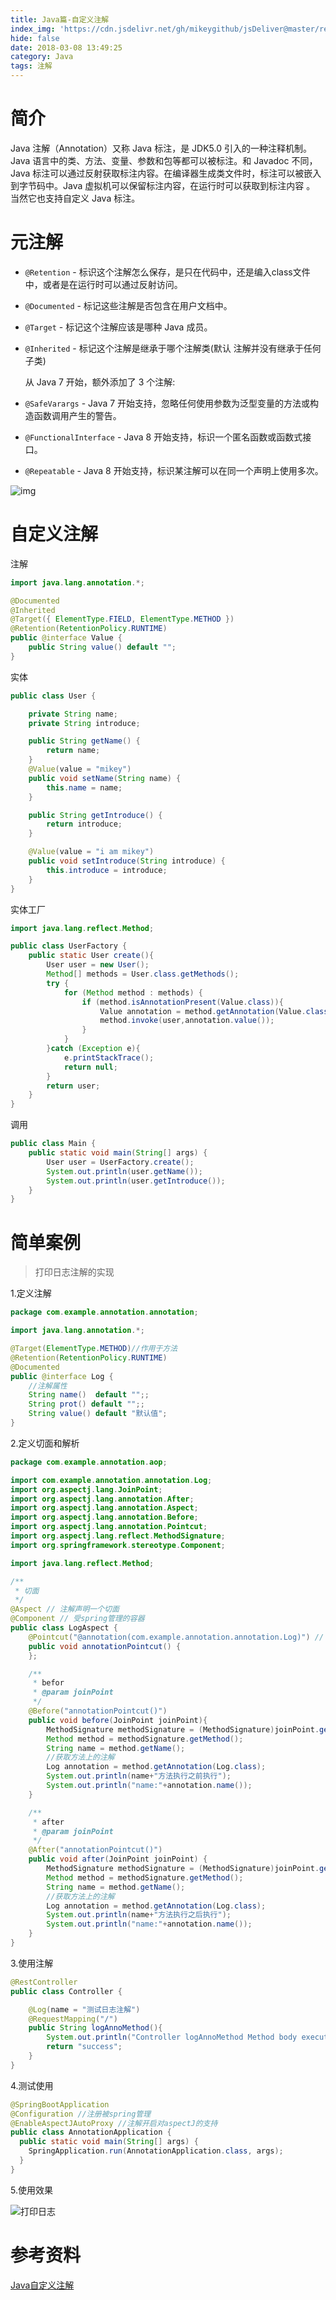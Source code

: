 ```yaml
---
title: Java篇-自定义注解
index_img: 'https://cdn.jsdelivr.net/gh/mikeygithub/jsDeliver@master/resource/img/annotation-logo.png'
hide: false
date: 2018-03-08 13:49:25
category: Java
tags: 注解
---
```


# 简介

Java 注解（Annotation）又称 Java 标注，是 JDK5.0 引入的一种注释机制。
Java 语言中的类、方法、变量、参数和包等都可以被标注。和 Javadoc 不同，Java 标注可以通过反射获取标注内容。在编译器生成类文件时，标注可以被嵌入到字节码中。Java 虚拟机可以保留标注内容，在运行时可以获取到标注内容 。 当然它也支持自定义 Java 标注。

# 元注解

- `@Retention` - 标识这个注解怎么保存，是只在代码中，还是编入class文件中，或者是在运行时可以通过反射访问。

- `@Documented` - 标记这些注解是否包含在用户文档中。

- `@Target` - 标记这个注解应该是哪种 Java 成员。

- `@Inherited` - 标记这个注解是继承于哪个注解类(默认 注解并没有继承于任何子类)

  从 Java 7 开始，额外添加了 3 个注解:
  
- `@SafeVarargs` - Java 7 开始支持，忽略任何使用参数为泛型变量的方法或构造函数调用产生的警告。

- `@FunctionalInterface` - Java 8 开始支持，标识一个匿名函数或函数式接口。

- `@Repeatable` - Java 8 开始支持，标识某注解可以在同一个声明上使用多次。

![img](https://cdn.jsdelivr.net/gh/mikeygithub/jsDeliver@master/resource/img/28123151-d471f82eb2bc4812b46cc5ff3e9e6b82.jpg)

# 自定义注解

注解

```java
import java.lang.annotation.*;

@Documented
@Inherited
@Target({ ElementType.FIELD, ElementType.METHOD })
@Retention(RetentionPolicy.RUNTIME)
public @interface Value {
    public String value() default "";
}
```

实体

```java
public class User {

    private String name;
    private String introduce;

    public String getName() {
        return name;
    }
    @Value(value = "mikey")
    public void setName(String name) {
        this.name = name;
    }

    public String getIntroduce() {
        return introduce;
    }

    @Value(value = "i am mikey")
    public void setIntroduce(String introduce) {
        this.introduce = introduce;
    }
}
```

实体工厂

```java
import java.lang.reflect.Method;

public class UserFactory {
    public static User create(){
        User user = new User();
        Method[] methods = User.class.getMethods();
        try {
            for (Method method : methods) {
                if (method.isAnnotationPresent(Value.class)){
                    Value annotation = method.getAnnotation(Value.class);
                    method.invoke(user,annotation.value());
                }
            }
        }catch (Exception e){
            e.printStackTrace();
            return null;
        }
        return user;
    }
}
```

调用

```java
public class Main {
    public static void main(String[] args) {
        User user = UserFactory.create();
        System.out.println(user.getName());
        System.out.println(user.getIntroduce());
    }
}
```

# 简单案例

>打印日志注解的实现

1.定义注解
```java
package com.example.annotation.annotation;

import java.lang.annotation.*;

@Target(ElementType.METHOD)//作用于方法
@Retention(RetentionPolicy.RUNTIME)
@Documented
public @interface Log {
    //注解属性
    String name()  default "";;
    String prot() default "";;
    String value() default "默认值";
}
```
2.定义切面和解析
```java
package com.example.annotation.aop;

import com.example.annotation.annotation.Log;
import org.aspectj.lang.JoinPoint;
import org.aspectj.lang.annotation.After;
import org.aspectj.lang.annotation.Aspect;
import org.aspectj.lang.annotation.Before;
import org.aspectj.lang.annotation.Pointcut;
import org.aspectj.lang.reflect.MethodSignature;
import org.springframework.stereotype.Component;

import java.lang.reflect.Method;

/**
 * 切面
 */
@Aspect // 注解声明一个切面
@Component // 受spring管理的容器
public class LogAspect {
    @Pointcut("@annotation(com.example.annotation.annotation.Log)") // 注解声明切点，注解的全限定名
    public void annotationPointcut() {
    };

    /**
     * befor
     * @param joinPoint
     */
    @Before("annotationPointcut()")
    public void before(JoinPoint joinPoint){
        MethodSignature methodSignature = (MethodSignature)joinPoint.getSignature();
        Method method = methodSignature.getMethod();
        String name = method.getName();
        //获取方法上的注解
        Log annotation = method.getAnnotation(Log.class);
        System.out.println(name+"方法执行之前执行");
        System.out.println("name:"+annotation.name());
    }

    /**
     * after
     * @param joinPoint
     */
    @After("annotationPointcut()")
    public void after(JoinPoint joinPoint) {
        MethodSignature methodSignature = (MethodSignature)joinPoint.getSignature();
        Method method = methodSignature.getMethod();
        String name = method.getName();
        //获取方法上的注解
        Log annotation = method.getAnnotation(Log.class);
        System.out.println(name+"方法执行之后执行");
        System.out.println("name:"+annotation.name());
    }
}
```
3.使用注解
```java
@RestController
public class Controller {

    @Log(name = "测试日志注解")
    @RequestMapping("/")
    public String logAnnoMethod(){
        System.out.println("Controller logAnnoMethod Method body execute...");
        return "success";
    }
}
```
4.测试使用
```java
@SpringBootApplication
@Configuration //注册被spring管理
@EnableAspectJAutoProxy //注解开启对aspectJ的支持
public class AnnotationApplication {
  public static void main(String[] args) {
    SpringApplication.run(AnnotationApplication.class, args);
  }
}
```

5.使用效果

![打印日志](https://i.loli.net/2021/05/03/I9fQXR4DCdtlsW8.png)

# 参考资料

[Java自定义注解](https://www.cnblogs.com/liangweiping/p/3837332.html)   


 